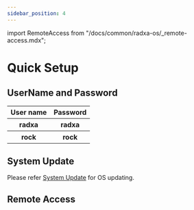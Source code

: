 ```yaml
---
sidebar_position: 4
---
```


import RemoteAccess from "/docs/common/radxa-os/\_remote-access.mdx";

# Quick Setup

## UserName and Password

<table>
  <tr>
    <th>User name</th>
    <th>Password</th>
  </tr>
  <tr>
    <th>radxa</th>
    <th>radxa</th>
  </tr>
  <tr>
    <th>rock</th>
    <th>rock</th>
  </tr>
</table>

## System Update

Please refer [System Update](./using-apt.md) for OS updating.

## Remote Access

<RemoteAccess model='E20C' />
